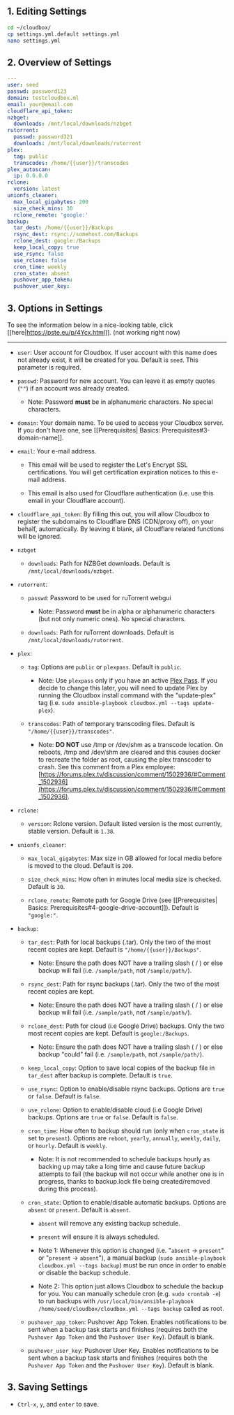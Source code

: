 ## 1. Editing Settings ##

```bash
cd ~/cloudbox/
cp settings.yml.default settings.yml
nano settings.yml
```

## 2. Overview of Settings ## 

```yaml
---
user: seed
passwd: password123
domain: testcloudbox.ml
email: your@email.com
cloudflare_api_token:
nzbget:
  downloads: /mnt/local/downloads/nzbget
rutorrent:
  passwd: password321
  downloads: /mnt/local/downloads/rutorrent
plex:
  tag: public
  transcodes: /home/{{user}}/transcodes
plex_autoscan:
  ip: 0.0.0.0
rclone:
  version: latest
unionfs_cleaner:
  max_local_gigabytes: 200
  size_check_mins: 30
  rclone_remote: 'google:'
backup:
  tar_dest: /home/{{user}}/Backups
  rsync_dest: rsync://somehost.com/Backups
  rclone_dest: google:/Backups
  keep_local_copy: true
  use_rsync: false
  use_rclone: false
  cron_time: weekly
  cron_state: absent
  pushover_app_token:
  pushover_user_key:
```

## 3. Options in Settings

To see the information below in a nice-looking table, click [[here|https://pste.eu/p/4Ycx.html]]. (not working right now)


---


- `user`: User account for Cloudbox. If user account with this name does not already exist, it will be created for you. Default is `seed`. This parameter is required.

- `passwd`: Password for new account. You can leave it as empty quotes (`""`) if an account was already created. 

  - Note: Password **must** be in alphanumeric characters. No special characters. 

- `domain`: Your domain name. To be used to access your Cloudbox server. If you don't have one, see [[Prerequisites| Basics: Prerequisites#3-domain-name]].

- `email`: Your e-mail address.

  - This email will be used to register the Let's Encrypt SSL certifications. You will get certification expiration notices to this e-mail address. 

  - This email is also used for Cloudflare authentication (i.e. use this email in your Cloudflare account).

- `cloudflare_api_token`: By filling this out, you will allow Cloudbox to register the subdomains to Cloudflare DNS (CDN/proxy off), on your behalf, automatically. By leaving it blank, all Cloudflare related functions will be ignored. 

- `nzbget`

    - `downloads`: Path for NZBGet downloads. Default is `/mnt/local/downloads/nzbget`. 

- `rutorrent`:

    - `passwd`: Password to be used for ruTorrent webgui

      - Note: Password **must** be in alpha or alphanumeric characters (but not only numeric ones). No special characters. 

    - `downloads`: Path for ruTorrent downloads. Default is `/mnt/local/downloads/rutorrent`. 

- `plex`:

  - `tag`: Options are `public` or `plexpass`. Default is `public`.

    - Note: Use `plexpass` only if you have an active [Plex Pass](https://www.plex.tv/features/plex-pass/). If you decide to change this later, you will need to update Plex by running the Cloudbox install command with the "update-plex" tag (i.e. `sudo ansible-playbook cloudbox.yml --tags update-plex`).

  - `transcodes`: Path of temporary transcoding files. Default is `"/home/{{user}}/transcodes"`. 

    - Note: **DO NOT** use /tmp or /dev/shm as a transcode location. On reboots, /tmp and /dev/shm are cleared and this causes docker to recreate the folder as root, causing the plex transcoder to crash. See this comment from a Plex employee: [https://forums.plex.tv/discussion/comment/1502936/#Comment_1502936](https://forums.plex.tv/discussion/comment/1502936/#Comment_1502936).

- `rclone`:

  - `version`: Rclone version. Default listed version is the most currently, stable version. Default is `1.38`.

- `unionfs_cleaner`:

  - `max_local_gigabytes`: Max size in GB allowed for local media before is moved to the cloud. Default is `200`. 

  - `size_check_mins`: How often in minutes local media size is checked. Default is `30`.

  - `rclone_remote`: Remote path for Google Drive (see [[Prerequisites| Basics: Prerequisites#4-google-drive-account]]). Default is `"google:"`.

- `backup`:

  - `tar_dest`: Path for local backups (.tar). Only the two of the most recent copies are kept. Default is `"/home/{{user}}/Backups"`.

    - Note: Ensure the path does NOT have a trailing slash ( / ) or else backup will fail (i.e. `/sample/path`, not `/sample/path/`).

  - `rsync_dest`: Path for rsync backups (.tar). Only the two of the most recent copies are kept.

    - Note: Ensure the path does NOT have a trailing slash ( / ) or else backup will fail (i.e. `/sample/path`, not `/sample/path/`).

  - `rclone_dest`: Path for cloud (i.e Google Drive) backups. Only the two most recent copies are kept. Default is `google:/Backups`.

    - Note: Ensure the path does NOT have a trailing slash ( / ) or else backup "could" fail (i.e. `/sample/path`, not `/sample/path/`).

  - `keep_local_copy`: Option to save local copies of the backup file in `tar_dest` after backup is complete. Default is `true`. 

  - `use_rsync`: Option to enable/disable rsync backups. Options are `true` or `false`. Default is `false`.

  - `use_rclone`: Option to enable/disable cloud (i.e Google Drive) backups. Options are `true` or `false`. Default is `false`.

  - `cron_time`: How often to backup should run (only when `cron_state` is set to `present`). Options are `reboot`, `yearly`, `annually`, `weekly`, `daily`, or `hourly`. Default is `weekly`. 

    - Note: It is not recommended to schedule backups hourly as backing up may take a long time and cause future backup attempts to fail (the backup will not occur while another one is in progress, thanks to backup.lock file being created/removed during this process). 

  - `cron_state`: Option to enable/disable automatic backups. Options are `absent` or `present`. Default is `absent`.

    - `absent` will remove any existing backup schedule. 

    - `present` will ensure it is always scheduled.

    - Note 1: Whenever this option is changed (i.e. "`absent` -> `present`" or "`present` -> `absent`"), a manual backup (`sudo ansible-playbook cloudbox.yml --tags backup`) must be run once in order to enable or disable the backup schedule.  

    - Note 2: This option just allows Cloudbox to schedule the backup for you. You can manually schedule cron (e.g. `sudo crontab -e`) to run backups with `/usr/local/bin/ansible-playbook /home/seed/cloudbox/cloudbox.yml --tags backup` called as root. 

  - `pushover_app_token`: Pushover App Token. Enables notifications to be sent when a backup task starts and finishes (requires both the `Pushover App Token` and the `Pushover User Key`). Default is blank.

  - `pushover_user_key`: Pushover User Key. Enables notifications to be sent when a backup task starts and finishes (requires both the `Pushover App Token` and the `Pushover User Key`). Default is blank.


## 3. Saving Settings ## 

- `Ctrl-x`, `y`, and `enter` to save.

